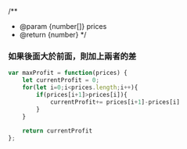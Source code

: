 /**
 * @param {number[]} prices
 * @return {number}
 */

### 如果後面大於前面，則加上兩者的差

```javascript
var maxProfit = function(prices) {
    let currentProfit = 0;
    for(let i=0;i<prices.length;i++){
        if(prices[i+1]>prices[i]){
            currentProfit+= prices[i+1]-prices[i]
        }
    }
    
    return currentProfit
};
```

